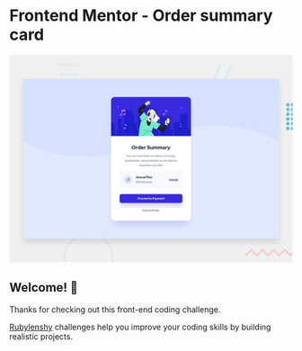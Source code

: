 # Frontend Mentor - Order summary card

![Design preview for the Order summary card coding challenge](./design/desktop-preview.jpg)

## Welcome! 👋

Thanks for checking out this front-end coding challenge.

[Rubylenshy](https://www.github.com/Rubylenshy) challenges help you improve your coding skills by building realistic projects.
